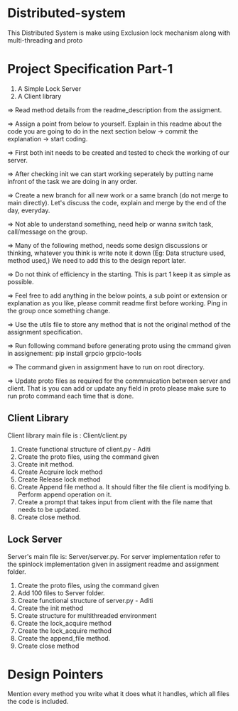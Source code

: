 # Distributed-system
This Distributed System is make using Exclusion lock mechanism along with multi-threading and proto

# Project Specification Part-1
1. A Simple Lock Server
2. A Client library

=> Read method details from the readme_description from the assigment. 

=> Assign a point from below to yourself. Explain in this readme about the code you are going to do in the next section below -> commit the explanation -> start coding.

=> First both init needs to be created and tested to check the working of our server.

=> After checking init we can start working seperately by putting name infront of the task we are doing in any order.

=> Create a new branch for all new work or a same branch (do not merge to main directly). Let's discuss the code, explain and merge by the end of the day, everyday.

=> Not able to understand something, need help or wanna switch task, call/message on the group.

=> Many of the following method,  needs some design discussions or thinking, whatever you think is write note it down (Eg: Data structure used, method used,) We need to add this to the design report later.

=> Do not think of efficiency in the starting. This is part 1 keep it as simple as possible.

=> Feel free to add anything in the below points, a sub point or extension or explanation as you like, please commit readme first before working. Ping in the group once something change. 

=> Use the utils file to store any method that is not the original method of the assignment specification. 

=> Run following command before generating proto using the cmmand given in assignement:
pip install grpcio grpcio-tools

=> The command given in assignment have to run on root directory.

=> Update proto files as required for the commnuication between server and client. That is you can add or update any field in proto
please make sure to run proto command each time that is done.

   ## Client Library
   Client library main file is : Client/client.py
   1. Create functional structure of client.py - Aditi
   2. Create the proto files, using the command given
   3. Create init method.
   4. Create Acqruire lock method
   5. Create Release lock method
   6. Create Append file method
       a. It should filter the file client is modifying
       b. Perform append operation on it.
   7. Create a prompt that takes input from client with the file name that needs to be updated.
   8. Create close method.
  
   ## Lock Server
   Server's main file is: Server/server.py. 
   For server implementation refer to the spinlock implementation given in assigment readme and assignment folder.
   1. Create the proto files, using the command given
   2. Add 100 files to Server folder.
   3. Create functional structure of server.py - Aditi
   4. Create the init method
   5. Create structure for multithreaded environment
   6. Create the lock_acquire method
   7.  Create the lock_acquire method
   8. Create the append_file method.
   9. Create close method

# Design Pointers
Mention every method you write what it does what it handles, which all files the code is included.
